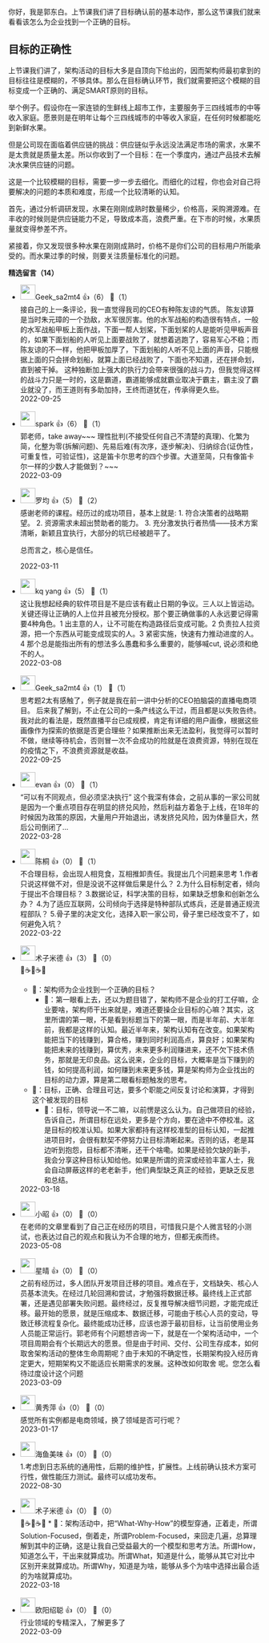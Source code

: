 你好，我是郭东白。上节课我们讲了目标确认前的基本动作，那么这节课我们就来看看该怎么为企业找到一个正确的目标。

## 目标的正确性

上节课我们讲了，架构活动的目标大多是自顶向下给出的，因而架构师最初拿到的目标往往是模糊的，不够具体。那么在目标确认环节，我们就需要把这个模糊的目标变成一个正确的、满足SMART原则的目标。

举个例子。假设你在一家连锁的生鲜线上超市工作，主要服务于三四线城市的中等收入家庭。愿景则是在明年让每个三四线城市的中等收入家庭，在任何时候都能吃到新鲜水果。

但是公司现在面临着供应链的挑战：供应链似乎永远没法满足市场的需求，水果不是太贵就是质量太差。所以你收到了一个目标：在一个季度内，通过产品技术去解决水果供应链的问题。

这是一个比较模糊的目标，需要一步一步去细化。而细化的过程，你也会对自己将要解决的问题的本质和难度，形成一个比较清晰的认知。

首先，通过分析调研发现，水果在刚刚成熟时数量稀少，价格高，采购溯源难。在丰收的时候则是供应链能力不足，导致成本高，浪费严重。在下市的时候，水果质量就变得参差不齐。

紧接着，你又发现很多种水果在刚刚成熟时，价格不是你们公司的目标用户所能承受的。而水果过季的时候，则要关注质量标准化的问题。
<div><strong>精选留言（14）</strong></div><ul>
<li><img src="https://static001.geekbang.org/account/avatar/00/11/84/56/b6187140.jpg" width="30px"><span>Geek_sa2mt4</span> 👍（6） 💬（1）<div>接自己的上一条评论，我一直觉得我司的CEO有种陈友谅的气质。
陈友谅算是当时朱元璋的一个劲敌，水军很厉害。他的水军战船的构造很有特点，一般的水军战船甲板上面作战，下面一帮人划桨，下面划桨的人是能听见甲板声音的，如果下面划船的人听见上面要战败了，就想着逃跑了，容易军心不稳；而陈友谅的不一样，他把甲板加厚了，下面划船的人听不见上面的声音，只能根据上面的只会拼命划船，就算上面已经战败了，下面也不知道，还在拼命划，直到被干掉。
这种独断加上强大的执行力会带来很强的战斗力，但我觉得这样的战斗力只是一时的，这是霸道，霸道能够成就霸业取决于霸主，霸主没了霸业就没了，而王道则有多助加持，王终而道犹在，传承得更久些。</div>2022-09-25</li><br/><li><img src="https://static001.geekbang.org/account/avatar/00/11/09/fb/52a662b2.jpg" width="30px"><span>spark</span> 👍（6） 💬（1）<div>郭老师，take away~~~
理性批判(不接受任何自己不清楚的真理)、化繁为简，化整为零(拆解问题)、先易后难(有次序，逐步解决)、归纳综合(证伪性，可重复性，可验证性)，这是笛卡尔思考的四个步骤。大道至简，只有像笛卡尔一样的少数人才能做到？~~~</div>2022-03-09</li><br/><li><img src="https://static001.geekbang.org/account/avatar/00/2b/a0/50/390187f3.jpg" width="30px"><span>罗均</span> 👍（5） 💬（2）<div>感谢老师的课程。经历过的成功项目，基本上就是:
1. 符合决策者的战略期望。
2. 资源需求未超出赞助者的能力。
3. 充分激发执行者热情——技术方案清晰，新颖且宜执行，大部分的坑已经被趟平了。

总而言之，核心是信任。</div>2022-03-11</li><br/><li><img src="https://static001.geekbang.org/account/avatar/00/2b/9f/5c/a1195d23.jpg" width="30px"><span>kq yang</span> 👍（5） 💬（1）<div>这让我想起经典的软件项目是不是应该有截止日期的争议。三人以上皆运动。关键还得让正确的人上位并且被充分授权。那个要正确做事的人永远要记得需要4种角色。1 出主意的人，让不可能在构造路径后变成可能。2 负责拉人拉资源，把一个东西从可能变成现实的人。3 紧密实施，快速有力推动进度的人。4 那个总是能指出所有的想法多么愚蠢和多么重要的，能够喊cut, 说必须和绝不的人。</div>2022-03-08</li><br/><li><img src="https://static001.geekbang.org/account/avatar/00/11/84/56/b6187140.jpg" width="30px"><span>Geek_sa2mt4</span> 👍（1） 💬（1）<div>思考题2太有感触了，例子就是我在前一讲中分析的CEO拍脑袋的直播电商项目。
后来我了解到，不止在公司的一条产线这么干过，而且都是以失败告终。
我对此的看法是，既然直播平台已成规模，肯定有详细的用户画像，根据这些画像作为探索的依据是否更合理些？如果推断出来无法盈利，我觉得可以暂时不做，继续等待机会，否则冒一次不会成功的险就是在浪费资源，特别在现在的疫情之下，不浪费资源就是收益。</div>2022-09-25</li><br/><li><img src="https://static001.geekbang.org/account/avatar/00/17/33/09/d97b0ef2.jpg" width="30px"><span>evan</span> 👍（0） 💬（1）<div>“可以有不同观点，但必须坚决执行”
这个我深有体会，之前从事的一家公司就是因为一个重点项目存在明显的挤兑风险，然后利益方着急于上线，在18年的时候因为政策的原因，大量用户开始退出，诱发挤兑风险，因为体量巨大，然后公司倒闭了...</div>2022-03-28</li><br/><li><img src="https://static001.geekbang.org/account/avatar/00/11/07/78/6e4e06ba.jpg" width="30px"><span>陈桐</span> 👍（0） 💬（1）<div>不合理目标，会出现人相竞食，互相推卸责任。我提出几个问题来思考
1.作者只说这样做不对，但是没说不这样做后果是什么？
2.为什么目标制定者，倾向于提出不合理目标？
3.数据论证，科学决策的目标，如果缺乏想象和创新怎么办？
4.为了适应互联网，公司倾向于选择是特种部队式练兵，还是普通正规流程部队？
5.骨子里的决定文化，选择入职一家公司，骨子里已经改变不了，如何避免入坑？</div>2022-03-22</li><br/><li><img src="https://static001.geekbang.org/account/avatar/00/1c/f6/27/c27599ae.jpg" width="30px"><span>术子米德</span> 👍（3） 💬（0）<div>🤔☕️🤔☕️🤔
* 📖：架构师为企业找到一个正确的目标？
    * 🤔：第一眼看上去，还以为题目错了，架构师不是企业的打工仔嘛，企业要啥，架构师干出来就是，难道还要操企业目标的心嘛？其实，这里所谓的第一眼，不是看到标题当下的第一眼，而是半年前、大半年前，我都是这样的认知。最近半年来，架构认知有在改变。如果架构能把当下的钱赚到，算合格，赚到同时利润高点，算良好；如果架构能把未来的钱赚到，算优秀，未来更多利润赚进来，还不欠下技术债务，那就是无印良品。这么说来，企业的目标，大概率是当下赚到的钱，如何提高利润，如何赚到未来更多钱，算是架构师为企业找出的目标的动力源，算是第二眼看标题触发的思考。
* 📖：目标，正确、合理且可达，要多个职能之间反复讨论和演算，才得到这个被发现的目标
    * 🤔：目标，领导说一不二嘛，以前愣是这么认为。自己做项目的经验，告诉自己，所谓目标在远处，更多是个方向，要在途中不停校准。这是目标的校准认知。如果大家都持有这样校准型的目标认知，一起推进项目时，会很有默契不停努力让目标清晰起来。否则的话，老是耳边听到抱怨，目标都不清晰，还干个啥嘞。如果是经验欠缺的新手，我会分享这种目标认知给他。如果是所谓的资深或经验丰富人士，我会自动屏蔽这样的老老新手，他们典型缺乏真正的经验，更缺乏反思和总结。
</div>2022-03-18</li><br/><li><img src="https://static001.geekbang.org/account/avatar/00/14/3f/39/a4c2154b.jpg" width="30px"><span>小昭</span> 👍（0） 💬（0）<div>在老师的文章里看到了自己正在经历的项目，可惜我只是个人微言轻的小测试，也表达过自己的观点和我认为不合理的地方，但都无疾而终。</div>2023-05-08</li><br/><li><img src="https://static001.geekbang.org/account/avatar/00/36/39/66/30e07b98.jpg" width="30px"><span>星晴</span> 👍（0） 💬（0）<div>之前有经历过，多人团队开发项目迁移的项目。难点在于，文档缺失、核心人员基本流失。在经过几轮回溯和尝试，才勉强将数据迁移。最终线上正式部署，还是遇见部署失败问题。最终经过，反复推导解决细节问题，才能完成迁移。最开始的愿景，就是压缩成本、数据迁移，可能由于核心人员的变动，导致迁移流程复杂化。最终能成功迁移，应该也源于最初目标，让当前使用业务人员能正常运行。郭老师有个问题想咨询一下，就是在一个架构活动中，一个项目周期会有个长期远大的愿景。但是由于时间、交付、公司生存成本，如何取舍架构活动的整体生命周期呢？由于未知的不确定性，长期架构投入经历肯定更大，短期架构又不能适应长期需求的发展。这种改如何取舍 呢。您怎么看待过度设计这个问题</div>2023-03-09</li><br/><li><img src="http://thirdwx.qlogo.cn/mmopen/vi_32/Q0j4TwGTfTLmxBGkh4RfIQt0icfcsCqibtic5UocGvpcBcTLcU8UUoDTXlHINJm5icoKF17nuA3pzvMibVibqgAV5m3g/132" width="30px"><span>黄秀萍</span> 👍（0） 💬（0）<div>感觉所有实例都是电商领域，换了领域是否可行呢？</div>2023-01-17</li><br/><li><img src="https://static001.geekbang.org/account/avatar/00/10/4f/d8/2183560d.jpg" width="30px"><span>海鱼美味</span> 👍（0） 💬（0）<div>1.考虑到日志系统的通用性，后期的维护性，扩展性。上线前确认技术方案可行性，做性能压力测试。最终可以成功发布。</div>2022-08-30</li><br/><li><img src="https://static001.geekbang.org/account/avatar/00/1c/f6/27/c27599ae.jpg" width="30px"><span>术子米德</span> 👍（0） 💬（0）<div>🤔☕️🤔☕️🤔
* 🤔：架构活动中，把“What-Why-How”的模型穿通，正着走，所谓Solution-Focused，倒着走，所谓Problem-Focused，来回走几遍，总算理解到其中的正确，这是让我自己受益最大的一个模型和思考方法。所谓How，知道怎么干，干出来就算成功。所谓What，知道是什么，能够从其它对比中区别开来就算成功。所谓Why，知道是为啥，能够从多个为啥中选择出最合适的为啥就算成功。</div>2022-03-18</li><br/><li><img src="https://static001.geekbang.org/account/avatar/00/14/8c/e1/63adf36f.jpg" width="30px"><span>欧阳绍聪</span> 👍（0） 💬（0）<div>行业领域的专精深入，了解更多了</div>2022-03-09</li><br/>
</ul>